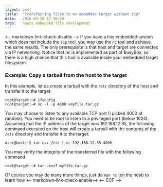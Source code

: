 ```yaml
---
layout: post
title:  "Transferring files to an embedded target without scp"
date:   2018-09-20 17:30:00
tags:   howto embedded file development
---
```

<-- markdown-link-check-disable -->
If you have a tiny embedded system which does not include the `scp` tool, you may use the `nc` tool and achieve the same results.
The only prerequisite is that host and target are connected via IP networking.
Notice that nc is implemented as part of BusyBox, so there is a high chance that this tool is available inside your embedded target filesystem.
### Example: Copy a tarball from the host to the target
In this example, let us create a tarball with the `/etc` directory of the host and transfer it to the target:
```
root@target:~# ifconfig
root@target:~# nc -l -p 4000 >myfile.tar.gz
```
You may choose to listen to any available TCP port (I picked 4000 at random). You need to be root to listen to a privileged port (below 1024).
Assuming that the IP address of the target was 192.168.12.35, the following command executed on the host will create a tarball with the contents of the `/etc` directory and transfer it to the target:
```
user@host:~$ tar cvz /etc | nc 192.168.12.35 4000
```
You may verify the integrity of the transferred file with the following command
```
root@target:~# tar -xvzf myfile.tar.gz
```
Of course you may do many more things, just do `man nc` (on the host) to learn how
<-- markdown-link-check-enable-->
<-- EOF -->

